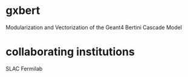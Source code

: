 # gxbert
Modularization and Vectorization of the Geant4 Bertini Cascade Model

# collaborating institutions
SLAC
Fermilab
